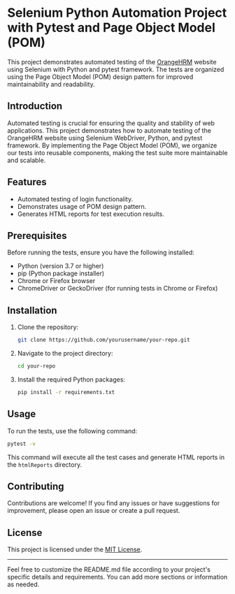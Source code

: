 
# Selenium Python Automation Project with Pytest and Page Object Model (POM)

This project demonstrates automated testing of the [OrangeHRM](https://opensource-demo.orangehrmlive.com/web/index.php/auth/login) website using Selenium with Python and pytest framework. The tests are organized using the Page Object Model (POM) design pattern for improved maintainability and readability.

## Introduction

Automated testing is crucial for ensuring the quality and stability of web applications. This project demonstrates how to automate testing of the OrangeHRM website using Selenium WebDriver, Python, and pytest framework. By implementing the Page Object Model (POM), we organize our tests into reusable components, making the test suite more maintainable and scalable.

## Features

- Automated testing of login functionality.
- Demonstrates usage of POM design pattern.
- Generates HTML reports for test execution results.

## Prerequisites

Before running the tests, ensure you have the following installed:

- Python (version 3.7 or higher)
- pip (Python package installer)
- Chrome or Firefox browser
- ChromeDriver or GeckoDriver (for running tests in Chrome or Firefox)

## Installation

1. Clone the repository:

   ```bash
   git clone https://github.com/yourusername/your-repo.git
   ```

2. Navigate to the project directory:

   ```bash
   cd your-repo
   ```

3. Install the required Python packages:

   ```bash
   pip install -r requirements.txt
   ```

## Usage

To run the tests, use the following command:

```bash
pytest -v
```

This command will execute all the test cases and generate HTML reports in the `htmlReports` directory.

## Contributing

Contributions are welcome! If you find any issues or have suggestions for improvement, please open an issue or create a pull request.

## License

This project is licensed under the [MIT License](LICENSE).

---

Feel free to customize the README.md file according to your project's specific details and requirements. You can add more sections or information as needed.

